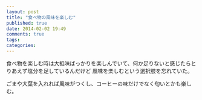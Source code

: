 ```yaml
---
layout: post
title: "食べ物の風味を楽しむ"
published: true
date: 2014-02-02 19:49
comments: true
tags: 
categories: 
---
```


食べ物を楽しむ時は大抵味ばっかりを楽しんでいて、何か足りないと感じたらとりあえず塩分を足しているんだけど
風味を楽しむという選択肢を忘れていた。

ごまや大葉を入れれば風味がつくし、コーヒーの味だけでなく匂いとかも楽しむ。
